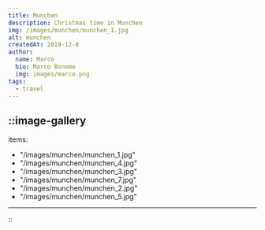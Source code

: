 ```yaml
---
title: Munchen
description: Christmas time in Munchen
img: /images/munchen/munchen_1.jpg
alt: munchen
createdAt: 2019-12-8 
author:
  name: Marco
  bio: Marco Bonomo
  img: images/marco.png
tags:
  - travel
---
```

::image-gallery
---
items:
- "/images/munchen/munchen_1.jpg"
- "/images/munchen/munchen_4.jpg"
- "/images/munchen/munchen_3.jpg"
- "/images/munchen/munchen_7.jpg"
- "/images/munchen/munchen_2.jpg"
- "/images/munchen/munchen_5.jpg"
---
::

